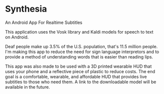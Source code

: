 # Synthesia
 An Android App For Realtime Subtitles
 
 This application uses the Vosk library and Kaldi models for speech to text on Android.

 Deaf people make up 3.5% of the U.S. population, that's 11.5 million people. I'm making this app to reduce the need for sign language interpretors and to provide a method of understanding words that is easier than reading lips.

 This app was also made to be used with a 3D printed wearable HUD that uses your phone and a reflective piece of plastic to reduce costs. The end goal is a comfortable, wearable, and affordable HUD that provides live subtitles to those who need them. A link to the downloadable model will be available in the future.
